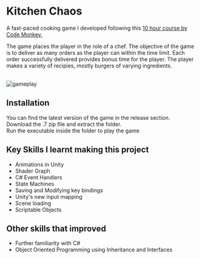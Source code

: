 ﻿# Kitchen Chaos

A fast-paced cooking game I developed following this [10 hour course by Code Monkey.](https://www.youtube.com/watch?v=AmGSEH7QcDg&t=24979s)

The game places the player in the role of a chef. The objective of the game is to deliver as many orders as the player can within the time limit. Each order successfully delivered provides bonus time for the player. The player makes a variety of recipies, mostly burgers of varying ingredients.
<br/><br/>

![gameplay](https://github.com/Carbine28/kitchen-chaos/blob/main/extra/undercooked.gif)

## Installation
You can find the latest version of the game in the release section. <br/> Download the .7 zip file and extract the folder. <br/>
Run the executable inside the folder to play the game

## Key Skills I learnt making this project
- Animations in Unity
- Shader Graph 
- C# Event Handlers
- State Machines
- Saving and Modifying key bindings
- Unity's new input mapping
- Scene loading
- Scriptable Objects

## Other skills that improved
- Further familiarity with C# 
- Object Oriented Programming using Inheritance and Interfaces
